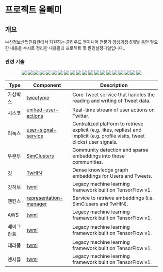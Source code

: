 # 프로젝트 올빼미

## 개요

부산정보산업진흥원에서 지원하는 클라우드 엔지니어 전문가 양성과정 6개월 동안 필요한 내용을 수시로 정리한 내용들과 프로젝트 및 환경설정파일입니다..

### 관련 기술

<div align="center">
    <img src="https://img.shields.io/badge/Virtualbox-183A61?style=flat&logo=virtualbox&logoColor=white" />
	<img src="https://img.shields.io/badge/Cisco-1BA0D7?style=flat&logo=Cisco&logoColor=white" />
    <img src="https://img.shields.io/badge/Linux-FCC624?style=flat&logo=Linux&logoColor=white" />
    <img src="https://img.shields.io/badge/Ubuntu-E95420?style=flat&logo=ubuntu&logoColor=white" />
    <img src="https://img.shields.io/badge/Git-F05032?style=flat&logo=git&logoColor=white" />
    <img src="https://img.shields.io/badge/Github-181717?style=flat&logo=github&logoColor=white" />
    <img src="https://img.shields.io/badge/Nginx-009639?style=flat&logo=nginx&logoColor=white" />
    <img src="https://img.shields.io/badge/Nodejs-76D04B?style=flat&logo=nodedotjs&logoColor=white" />
    <img src="https://img.shields.io/badge/Mysql-4479A1?style=flat&logo=mysql&logoColor=white" />
    <img src="https://img.shields.io/badge/Mongodb-47A248?style=flat&logo=mongodb&logoColor=white" />
    <img src="https://img.shields.io/badge/Apache-D22128?style=flat&logo=apache&logoColor=white" />
    <img src="https://img.shields.io/badge/ApacheTomcat-F8DC75?style=flat&logo=apachetomcat&logoColor=white" />
    <img src="https://img.shields.io/badge/Python-3776AB?style=flat&logo=python&logoColor=white" />
    <img src="https://img.shields.io/badge/Docker-B8DBE4?style=flat&logo=docker&logoColor=white" />
    <img src="https://img.shields.io/badge/Kubernetes-326CE5?style=flat&logo=kubernetes&logoColor=white" />
    <img src="https://img.shields.io/badge/Jenkins-B41717?style=flat&logo=jenkins&logoColor=white" />
	<img src="https://img.shields.io/badge/Amazon AWS-232F3E?style=flat&logo=Amazon AWS&logoColor=white" />
    <img src="https://img.shields.io/badge/Vagrant-F74843?style=flat&logo=Vagrant&logoColor=white" />
    <img src="https://img.shields.io/badge/Terraform-7B42BC?style=flat&logo=Terraform&logoColor=white" />
    <img src="https://img.shields.io/badge/Ansible-EE0000?style=flat&logo=Ansible&logoColor=white" />
    
    
</div>

| Type | Component | Description |
|------------|------------|------------|
| 가상박스 | [tweetypie](tweetypie/server/README.md) | Core Tweet service that handles the reading and writing of Tweet data. |
| 시스코 | [unified-user-actions](unified_user_actions/README.md) | Real-time stream of user actions on Twitter. |
| 리눅스 | [user-signal-service](user-signal-service/README.md) | Centralized platform to retrieve explicit (e.g. likes, replies) and implicit (e.g. profile visits, tweet clicks) user signals. |
| 우분투 | [SimClusters](src/scala/com/twitter/simclusters_v2/README.md) | Community detection and sparse embeddings into those communities. |
| 깃 | [TwHIN](https://github.com/twitter/the-algorithm-ml/blob/main/projects/twhin/README.md) | Dense knowledge graph embeddings for Users and Tweets. |
| 깃허브 | [twml](twml/README.md) | Legacy machine learning framework built on TensorFlow v1. |
| 젠킨스 | [representation-manager](representation-manager/README.md) | Service to retrieve embeddings (i.e. SimClusers and TwHIN). |
| AWS | [twml](twml/README.md) | Legacy machine learning framework built on TensorFlow v1. |
| 베이그란트 | [twml](twml/README.md) | Legacy machine learning framework built on TensorFlow v1. |
| 테라폼 | [twml](twml/README.md) | Legacy machine learning framework built on TensorFlow v1. |
| 엔서블 | [twml](twml/README.md) | Legacy machine learning framework built on TensorFlow v1. |


